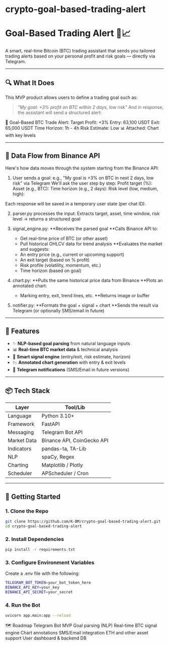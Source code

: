 # crypto-goal-based-trading-alert

# Goal-Based Trading Alert 🚀📈
A smart, real-time Bitcoin (BTC) trading assistant that sends you tailored trading alerts based on your personal profit and risk goals — directly via Telegram.

---

## 🔍 What It Does
This MVP product allows users to define a trading goal such as:
> _"My goal: +3% profit on BTC within 2 days, low risk"_
And in response, the assistant will send a structured alert:

🎯 Goal-Based BTC Trade Alert:
Target Profit: +3%
Entry: 63,100 USDT
Exit: 65,000 USDT
Time Horizon: 1h - 4h
Risk Estimate: Low 
📊 Attached: Chart with key levels

---

## 🔁 Data Flow from Binance API
Here's how data moves through the system starting from the Binance API:
1. User sends a goal:
e.g., "My goal is +3% on BTC in next 2 days, low risk" via Telegram
We'll ask the user step by step:
Profit target (%):
Asset (e.g., BTC):
Time horizon (e.g., 2 days):
Risk level (low, medium, high):

Each response will be saved in a temporary user state (per chat ID).

2. parser.py processes the input:
Extracts target, asset, time window, risk level → returns a structured goal

3. signal_engine.py:
**Receives the parsed goal
**Calls Binance API to:
    - Get real-time price of BTC (or other asset)
    - Pull historical OHLCV data for trend analysis
**Evaluates the market and suggests:
    - An entry price (e.g., current or upcoming support)
    - An exit target (based on % profit)
    - Risk profile (volatility, momentum, etc.)
    - Time horizon (based on goal)

4. chart.py:
**Pulls the same historical price data from Binance
**Plots an annotated chart:
    - Marking entry, exit, trend lines, etc.
**Returns image or buffer

5. notifier.py:
**Formats the goal + signal + chart
**Sends the result via Telegram (or optionally SMS/email in future)

---

## 🧠 Features

- ✨ **NLP-based goal parsing** from natural language inputs  
- 📊 **Real-time BTC market data** & technical analysis  
- 🧮 **Smart signal engine** (entry/exit, risk estimate, horizon)  
- 📉 **Annotated chart generation** with entry & exit levels  
- 📲 **Telegram notifications** (SMS/Email in future versions)  

---

## 📦 Tech Stack

| Layer          | Tool/Lib                        |
|----------------|---------------------------------|
| Language       | Python 3.10+                    |
| Framework      | FastAPI                         |
| Messaging      | Telegram Bot API                |
| Market Data    | Binance API, CoinGecko API      |
| Indicators     | pandas-ta, TA-Lib               |
| NLP            | spaCy, Regex                    |
| Charting       | Matplotlib / Plotly             |
| Scheduler      | APScheduler / Cron              |

---

## 🚀 Getting Started

### 1. Clone the Repo
```bash
git clone https://github.com/K-BM/crypto-goal-based-trading-alert.git
cd crypto-goal-based-trading-alert
```
### 2. Install Dependencies
```bash
pip install -r requirements.txt
```
### 3. Configure Environment Variables
Create a .env file with the following:
```bash
TELEGRAM_BOT_TOKEN=your_bot_token_here
BINANCE_API_KEY=your_key
BINANCE_API_SECRET=your_secret
```
### 4. Run the Bot
```bash
uvicorn app.main:app --reload
```

🗺️ Roadmap
 Telegram Bot MVP
 Goal parsing (NLP)
 Real-time BTC signal engine
 Chart annotations
 SMS/Email integration
 ETH and other asset support
 User dashboard & backend DB